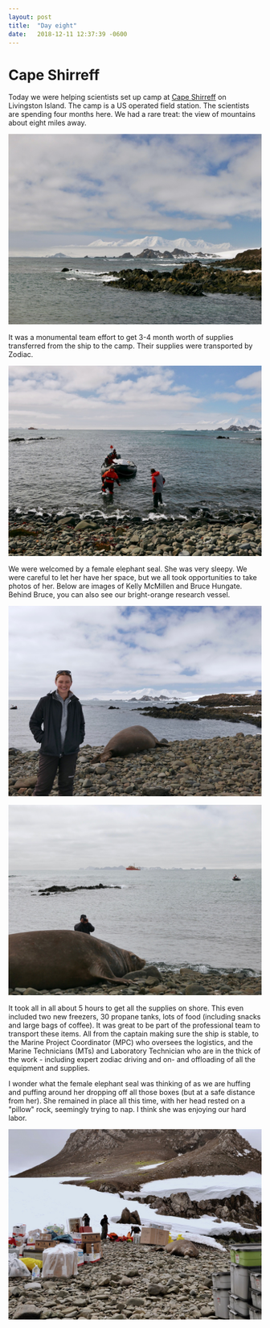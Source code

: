```yaml
---
layout: post
title:  "Day eight"
date:   2018-12-11 12:37:39 -0600
---
```

# Cape Shirreff
Today we were helping scientists set up camp at [Cape Shirreff][shirreff] on Livingston Island. The camp is a US operated field station. The scientists are spending four months here. We had a rare treat: the view of mountains about eight miles away. 

![Mountains at Cape Shirreff](/assets/blog_photos/181211/p1060166.jpg)

It was a monumental team effort to get 3-4 month worth of supplies transferred from the ship to the camp. Their supplies were transported by Zodiac.

![Zodiac](/assets/blog_photos/181211/p1060159.jpg)

We were welcomed by a female elephant seal. She was very sleepy. We were careful to let her have her space, but we all took opportunities to take photos of her. Below are images of Kelly McMillen and Bruce Hungate. Behind Bruce, you can also see our bright-orange research vessel.

![Kelly](/assets/blog_photos/181211/p1060169.jpg)

![Bruce](/assets/blog_photos/181211/p1060178.jpg)

It took all in all about 5 hours to get all the supplies on shore. This even included two new freezers, 30 propane tanks, lots of food (including snacks and large bags of coffee). It was great to be part of the professional team to transport these items. All from the captain making sure the ship is stable, to the Marine Project Coordinator (MPC) who oversees the logistics, and the Marine Technicians (MTs) and Laboratory Technician who are in the thick of the work - including expert zodiac driving and on- and offloading of all the equipment and supplies.

I wonder what the female elephant seal was thinking of as we are huffing and puffing around her dropping off all those boxes (but at a safe distance from her). She remained in place all this time, with her head rested on a "pillow" rock, seemingly trying to nap. I think she was enjoying our hard labor.

![Elephant seal](/assets/blog_photos/181211/p1060189.jpg)

[shirreff]: https://en.wikipedia.org/wiki/Shirreff_Base
